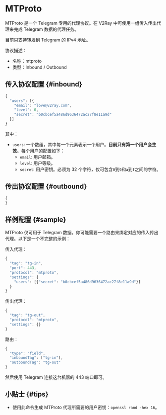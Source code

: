 # MTProto

MTProto 是一个 Telegram 专用的代理协议。在 V2Ray 中可使用一组传入传出代理来完成 Telegram 数据的代理任务。

目前只支持转发到 Telegram 的 IPv4 地址。

协议描述：

* 名称：mtproto
* 类型：Inbound / Outbound

## 传入协议配置 {#inbound}

```javascript
{
  "users": [{
    "email": "love@v2ray.com",
    "level": 0,
    "secret": "b0cbcef5a486d9636472ac27f8e11a9d"
  }]
}
```

其中：

* `users`: 一个数组，其中每一个元素表示一个用户。**目前只有第一个用户会生效**。每个用户的配置如下：
  * `email`: 用户邮箱。
  * `level`: 用户等级。
  * `secret`: 用户密钥。必须为 32 个字符，仅可包含`0`到`9`和`a`到`f`之间的字符。

## 传出协议配置 {#outbound}

```javascript
{
}
```

## 样例配置 {#sample}

MTProto 仅可用于 Telegram 数据。你可能需要一个路由来绑定对应的传入传出代理。以下是一个不完整的示例：

传入代理：

```javascript
{
  "tag": "tg-in",
  "port": 443,
  "protocol": "mtproto",
  "settings": {
    "users": [{"secret": "b0cbcef5a486d9636472ac27f8e11a9d"}]
  }
}
```

传出代理：

```javascript
{
  "tag": "tg-out",
  "protocol": "mtproto",
  "settings": {}
}
```

路由：

```javascript
{
  "type": "field",
  "inboundTag": ["tg-in"],
  "outboundTag": "tg-out"
}
```

然后使用 Telegram 连接这台机器的 443 端口即可。

## 小贴士 {#tips}

* 使用此命令生成 MTProto 代理所需要的用户密钥：`openssl rand -hex 16`。
